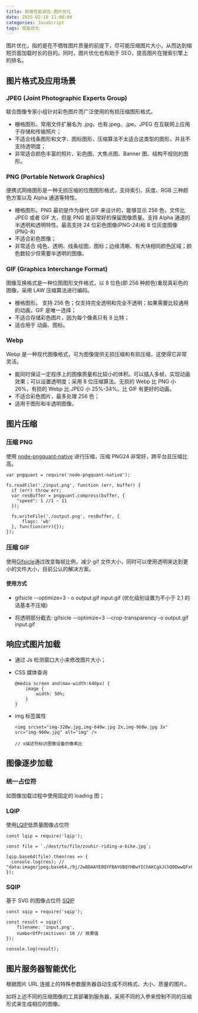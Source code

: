 ```yaml
---
title: 前端性能调优-图片优化
date: 2025-02-10 11:06:00
categories: JavaScript
tags: 性能优化
---
```


图片优化，指的是在不牺牲图片质量的前提下，尽可能压缩图片大小，从而达到缩短页面加载时长的目的。同时，图片优化也有助于 SEO，提高图片在搜索引擎上的排名。

<!--more-->

## 图片格式及应用场景

### JPEG (Joint Photographic Experts Group)

联合图像专家小组针对彩色图片而广泛使用的有损压缩图形格式。

-   栅格图形。常用文件扩展名为 .jpg，也有.jpeg、.jpe。JPEG 在互联网上应用于存储和传输照片；
-   不适合线条图形和文字、图标图形，压缩算法不太适合这类型的图形，并且不支持透明度；
-   非常适合颜色丰富的照片、彩色图、大焦点图、Banner 图、结构不规则的图形。

### PNG (Portable Network Graphics)

便携式网络图形是一种无损压缩的位图图形格式，支持索引、灰度、RGB 三种颜色方案以及 Alpha 通道等特性。

-   栅格图形。PNG 最初是作为替代 GIF 来设计的，能够显示 256 色，文件比 JPEG 或者 GIF 大，但是 PNG 能非常好的保留图像质量。支持 Alpha 通道的半透明和透明特性。最高支持 24 位彩色图像(PNG-24)和 8 位灰度图像(PNG-8)
-   不适合彩色图像；
-   非常适合 纯色、透明、线条绘图，图标；边缘清晰、有大块相同颜色区域；颜色数较少但需要半透明的图像。

### GIF (Graphics Interchange Format)

图像互换格式是一种位图图形文件格式，以 8 位色(即 256 种颜色)重现真彩色的图像，采用 LAW 压缩算法进行编码。

-   栅格图形。 支持 256 色；仅支持完全透明和完全不透明；如果需要比较通用的动画，GIF 是唯一选择；
-   不适合存储彩色图片，因为每个像素只有 8 比特；
-   适合用于 动画、图标。

### Webp

Webp 是一种现代图像格式，可为图像提供无损压缩和有损压缩，这使得它非常灵活。

-   能同时保证一定程序上的图像质量和比较小的体积。可以插入多帧，实现动画效果；可以设置透明度；采用 8 位压缩算法。无损的 Webp 比 PNG 小 26%，有损的 Webp 比 JPEG 小 25%-34%。比 GIF 有更好的动画。
-   不适合彩色图片，最多处理 256 色；
-   适用于图形和半透明图像。

## 图片压缩

### 压缩 PNG

使用 [node-pngquant-native](https://github.com/oxUnd/node-pngquant-native) 进行压缩，压缩 PNG24 非常好，跨平台且压缩比高。

```
var pngquant = require('node-pngquant-native');

fs.readFile('./input.png', function (err, buffer) {
  if (err) throw err;
  var resBuffer = pngquant.compress(buffer, {
    "speed": 1 //1 ~ 11
  });

  fs.writeFile('./output.png', resBuffer, {
      flags: 'wb'
  }, function(err){});
});

```

### 压缩 GIF

使用[Gifsicle](https://www.lcdf.org/gifsicle/)通过改变每帧比例，减少 gif 文件大小，同时可以使用透明来达到更小的文件大小，目前公认的解决方案。

#### 使用方式

-   gifsicle --optimize=3 - o output.gif input.gif (优化级别设置为不小于 2,1 的话基本不压缩)

-   将透明部分截去: gifsicle --optimize=3 --crop-transparency -o output.gif input.gif

## 响应式图片加载

-   通过 Js 检测窗口大小来修改图片大小；
-   CSS 媒体查询

    ```
    @media screen and(max-width:640px) {
        image {
            width: 50%;
        }
    }
    ```

-   img 标签属性

    ```
    <img srcset="img-320w.jpg,img-640w.jpg 2x,img-960w.jpg 3x" src="img-960w.jpg" alt="img" />

    // x描述符标识图像设备的像素比
    ```

## 图像逐步加载

### 统一占位符

如图像加载过程中使用固定的 loading 图；

### LQIP

使用[LQIP](https://github.com/zouhir/lqip)低质量图像占位符

```
const lqip = require('lqip');

const file = `./dest/to/file/zouhir-riding-a-bike.jpg`;

lqip.base64(file).then(res => {
  console.log(res); // "data:image/jpeg;base64,/9j/2wBDAAYEBQYFBAYGBQYHBwYIChAKCgkJChQODwwQFxQYGBcUFhY.....
});

```

### SQIP

基于 SVG 的图像占位符 [SQIP](https://github.com/axe312ger/sqip)

```
const sqip = require('sqip');

const result = sqip({
    filename: 'input.png',
    numberOfPrimitives: 10 // 效果值
});

console.log(result);

```

## 图片服务器智能优化

根据图片 URL 连接上的特殊参数服务器自动生成不同格式、大小、质量的图片。

如将上述不同的压缩图像的工具部署到服务器，采用不同的入参来控制不同的压缩形式来生成相应的图像。
